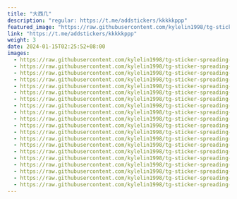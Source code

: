 ```yaml
---
title: "大西几"
description: "regular: https://t.me/addstickers/kkkkkppp"
featured_image: "https://raw.githubusercontent.com/kylelin1998/tg-sticker-spreading-worldwide-images/main/img/3047f3cd-25dd-4a2a-b25e-0bff3478e385.jpg"
link: "https://t.me/addstickers/kkkkkppp"
weight: 3
date: 2024-01-15T02:25:52+08:00
images:
  - https://raw.githubusercontent.com/kylelin1998/tg-sticker-spreading-worldwide-images/main/img/3047f3cd-25dd-4a2a-b25e-0bff3478e385.jpg
  - https://raw.githubusercontent.com/kylelin1998/tg-sticker-spreading-worldwide-images/main/img/d25cd0de-d082-498c-a75d-61fa957098ba.jpg
  - https://raw.githubusercontent.com/kylelin1998/tg-sticker-spreading-worldwide-images/main/img/360897bb-cd1e-46ae-88bd-a4fe4982c3d1.jpg
  - https://raw.githubusercontent.com/kylelin1998/tg-sticker-spreading-worldwide-images/main/img/86806d5a-8bf5-4b70-b0bf-b0ed41dd5edf.jpg
  - https://raw.githubusercontent.com/kylelin1998/tg-sticker-spreading-worldwide-images/main/img/420b0631-92ce-49c5-afbe-b99c0acaa3ef.jpg
  - https://raw.githubusercontent.com/kylelin1998/tg-sticker-spreading-worldwide-images/main/img/b23c20ae-34c4-4070-b16d-61169010b4d9.jpg
  - https://raw.githubusercontent.com/kylelin1998/tg-sticker-spreading-worldwide-images/main/img/cb0166e9-efa8-4c07-acea-c41586069900.jpg
  - https://raw.githubusercontent.com/kylelin1998/tg-sticker-spreading-worldwide-images/main/img/becfc795-d543-4590-bf59-9c7e32cfaba8.jpg
  - https://raw.githubusercontent.com/kylelin1998/tg-sticker-spreading-worldwide-images/main/img/ce42d6c7-a816-40d5-8ed9-b2a479e76206.jpg
  - https://raw.githubusercontent.com/kylelin1998/tg-sticker-spreading-worldwide-images/main/img/7908ead5-01df-4795-834d-925655d1dd08.jpg
  - https://raw.githubusercontent.com/kylelin1998/tg-sticker-spreading-worldwide-images/main/img/7ba06c01-da7d-4b5f-a2e5-8dc1e95683d5.jpg
  - https://raw.githubusercontent.com/kylelin1998/tg-sticker-spreading-worldwide-images/main/img/f808a495-16ba-44a7-bae7-723bac5b2265.jpg
  - https://raw.githubusercontent.com/kylelin1998/tg-sticker-spreading-worldwide-images/main/img/aaccd6c3-c48c-4f2c-8f03-896eebe97eb9.jpg
  - https://raw.githubusercontent.com/kylelin1998/tg-sticker-spreading-worldwide-images/main/img/26d8400c-7d19-44f8-b341-705ba377af2f.jpg
  - https://raw.githubusercontent.com/kylelin1998/tg-sticker-spreading-worldwide-images/main/img/33b9a8d2-8925-4e1f-8651-5ba1adb02c99.jpg
  - https://raw.githubusercontent.com/kylelin1998/tg-sticker-spreading-worldwide-images/main/img/fffe267c-e9f7-443a-8402-d6a181c27709.jpg
  - https://raw.githubusercontent.com/kylelin1998/tg-sticker-spreading-worldwide-images/main/img/75ea5982-1fcb-479b-9510-6f47917b2043.jpg
  - https://raw.githubusercontent.com/kylelin1998/tg-sticker-spreading-worldwide-images/main/img/dca87e6d-0094-46c2-8903-ab2945368c33.jpg
  - https://raw.githubusercontent.com/kylelin1998/tg-sticker-spreading-worldwide-images/main/img/a6eb319e-719e-4ed7-9125-28821caec8dc.jpg
  - https://raw.githubusercontent.com/kylelin1998/tg-sticker-spreading-worldwide-images/main/img/b78213ff-dd56-4e7a-a2eb-a892b24b37c0.jpg
---
```

